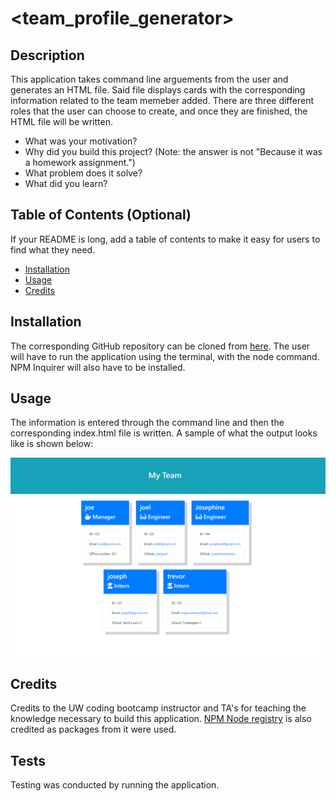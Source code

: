 # <team_profile_generator>
## Description
This application takes command line arguements from the user and generates an HTML file. Said file displays cards with the corresponding information related to the team memeber added. There are three different roles that the user can choose to create, and once they are finished, the HTML file will be written. 
- What was your motivation?
- Why did you build this project? (Note: the answer is not "Because it was a homework assignment.")
- What problem does it solve?
- What did you learn?
## Table of Contents (Optional)
If your README is long, add a table of contents to make it easy for users to find what they need.
- [Installation](#installation)
- [Usage](#usage)
- [Credits](#credits)
## Installation
The corresponding GitHub repository can be cloned from [here](https://github.com/jmarq019/team_profile_generator). The user will have to run the application using the terminal, with the node command. NPM Inquirer will also have to be installed. 
## Usage
The information is entered through the command line and then the corresponding index.html file is written. A sample of what the output looks like is shown below:

![a screenshot of an html file written by my app](./assets/images/screenshot.png)
## Credits
Credits to the UW coding bootcamp instructor and TA's for teaching the knowledge necessary to build this application. [NPM Node registry](https://docs.npmjs.com/) is also credited as packages from it were used. 
## Tests
Testing was conducted by running the application.